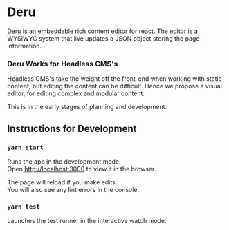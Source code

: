 # Deru
Deru is an embeddable rich content editor for react. The editor is a WYSIWYG system that live updates a JSON object storing the page information.

### Deru Works for Headless CMS's
Headless CMS's take the weight off the front-end when working with static content, but editing the content can be difficult. Hence we propose a visual editor, for editing complex and modular content.

This is in the early stages of planning and development.

## Instructions for Development

### `yarn start`
Runs the app in the development mode.<br />
Open [http://localhost:3000](http://localhost:3000) to view it in the browser.

The page will reload if you make edits.<br />
You will also see any lint errors in the console.

### `yarn test`

Launches the test runner in the interactive watch mode.